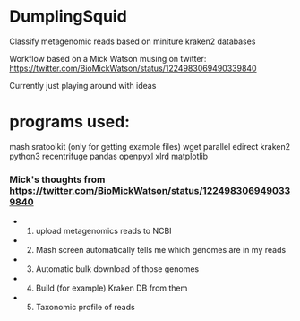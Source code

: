 # DumplingSquid
Classify metagenomic reads based on miniture kraken2 databases


Workflow based on a Mick Watson musing on twitter: https://twitter.com/BioMickWatson/status/1224983069490339840

Currently just playing around with ideas

# programs used:

mash
sratoolkit (only for getting example files)
wget
parallel
edirect
kraken2
python3
recentrifuge
pandas
openpyxl
xlrd
matplotlib

### Mick's thoughts from https://twitter.com/BioMickWatson/status/1224983069490339840
+ 1) upload metagenomics reads to NCBI
+ 2) Mash screen automatically tells me which genomes are in my reads
+ 3) Automatic bulk download of those genomes
+ 4) Build (for example) Kraken DB from them
+ 5) Taxonomic profile of reads
